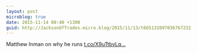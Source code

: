 ```yaml
---
layout: post
microblog: true
date: 2015-11-14 00:40 +1300
guid: http://JacksonOfTrades.micro.blog/2015/11/13/t665132097036767232.html
---
```

Matthew Inman on why he runs [t.co/X9uTtbvLq...](https://t.co/X9uTtbvLqI)
